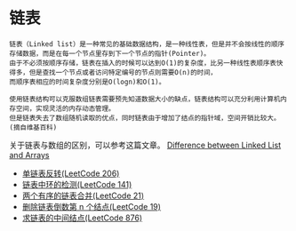 # 链表
```
链表（Linked list）是一种常见的基础数据结构，是一种线性表，但是并不会按线性的顺序存储数据，而是在每一个节点里存到下一个节点的指针(Pointer)。
由于不必须按顺序存储，链表在插入的时候可以达到O(1)的复杂度，比另一种线性表顺序表快得多，但是查找一个节点或者访问特定编号的节点则需要O(n)的时间，
而顺序表相应的时间复杂度分别是O(logn)和O(1)。

使用链表结构可以克服数组链表需要预先知道数据大小的缺点，链表结构可以充分利用计算机内存空间，实现灵活的内存动态管理。
但是链表失去了数组随机读取的优点，同时链表由于增加了结点的指针域，空间开销比较大。
(摘自维基百科)
```

关于链表与数组的区别，可以参考这篇文章。
[Difference between Linked List and Arrays](https://www.faceprep.in/data-structures/linked-list-vs-array/#:~:text=Arrays%20Vs%20Linked%20Lists&text=An%20array%20is%20a%20collection,randomly%20using%20the%20array%20index.)

* [单链表反转(LeetCode 206)](reverse-singly-linked-list.md)
* [链表中环的检测(LeetCode 141)](reverse-singly-linked-list.md)
* [两个有序的链表合并(LeetCode 21)](reverse-singly-linked-list.md)
* [删除链表倒数第 n 个结点(LeetCode 19)](reverse-singly-linked-list.md)
* [求链表的中间结点(LeetCode 876)](reverse-singly-linked-list.md)